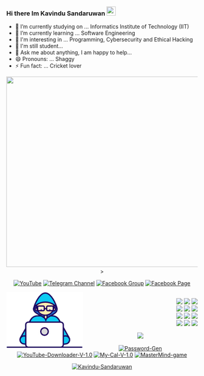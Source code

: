### Hi there Im Kavindu Sandaruwan <img src="https://github.com/TheDudeThatCode/TheDudeThatCode/blob/master/Assets/Hi.gif" height="24px" width="24px">

- 🔭 I’m currently studying on ... Informatics Institute of Technology (IIT) 
- 🌱 I’m currently learning ... Software Engineering
- 👯 I'm interesting in ... Programming, Cybersecurity and Ethical Hacking
- 🤔 I'm still student... 
- 💬 Ask me about anything, I am happy to help...
- 😄 Pronouns: ... Shaggy
- ⚡ Fun fact: ... Cricket lover
<p align="center">
<img src="https://cdn.columbiauniversitybootcamp.com/wp-content/uploads/sites/108/2021/03/CDG_blog_post_image_02-2.jpg" width="1000" height="500">>
<div align="center">
</div>              

<p align="center">
	<a href="https://www.youtube.com/"><img title="YouTube" src="https://img.shields.io/badge/YouTube-CASPER-red?style=for-the-badge&logo=Youtube"></a>
	<a href="https://t.me/joincha2d-lboeaueg"><img title="Telegram Channel" src="https://img.shields.io/badge/Telegram-black?style=for-the-badge&logo=Telegram"></a>
	<a href="https://www.faceboo3081269/?ref=share"><img title="Facebook Group" src="https://img.shields.io/badge/Facebook-blue?style=for-the-badge&logo=Facebook"></a>
	<a href="https://www.facebodroidD/"><img title="Facebook Page" src="https://img.shields.io/badge/Facebook-black?style=for-the-badge&logo=Facebook"></a>
</p>

<p align="left">
<img width="40%" align="left" src="Developer.gif">
</p>

<p align ="right">
  <br />
  <code><img width="10%"  src="https://www.vectorlogo.zone/logos/python/python-ar21.svg"></code>
  <code><img width="10%"  src="https://www.vectorlogo.zone/logos/gnu_bash/gnu_bash-official.svg"></code>
  <code><img width="10%"  src="https://www.vectorlogo.zone/logos/netlifyapp_watercss/netlifyapp_watercss-official.svg"></code>
  <br />  
  <code><img width="10%"  src="https://www.vectorlogo.zone/logos/git-scm/git-scm-ar21.svg"></code>
  <code><img width="10%"  src="https://www.vectorlogo.zone/logos/php/php-vertical.svg"></code>
  <code><img width="10%"  src="https://www.vectorlogo.zone/logos/w3_html5/w3_html5-ar21.svg"></code>
  <br />
  <code><img width="10%"  src="https://www.vectorlogo.zone/logos/mysql/mysql-ar21.svg"></code>
  <code><img width="10%"  src="https://www.vectorlogo.zone/logos/sqlite/sqlite-ar21.svg"></code>
  <code><img width="10%"  src="https://www.vectorlogo.zone/logos/firebase/firebase-ar21.svg"></code>
  <br />
  <code><img width="10%"  src="https://www.vectorlogo.zone/logos/json/json-ar21.svg"></code>
  <code><img width="10%"  src="https://www.vectorlogo.zone/logos/github/github-ar21.svg"></code>
  <code><img width="10%"  src="https://www.vectorlogo.zone/logos/gitlab/gitlab-ar21.svg"></code>
  <br>
</p>

<p align="center"><a href="https://github.com/ImKavinduSandaruwan"><img src="https://github-readme-stats.vercel.app/api?username=ImKavinduSandaruwan&show_icons=true&include_all_commits=true&theme=chartreuse-dark&cache_seconds=3200"></a>
</p>
<p align="center">
<a href="https://github.com/ImKavinduSandaruwan/Password-Gen"><img title="Password-Gen" src="https://github-readme-stats.vercel.app/api/pin/?username=ImKavinduSandaruwan&repo=Password-Gen&theme=radical"></a>
<a href="https://github.com/ImKavinduSandaruwan/YouTube-Downloader-V-1.0"><img title="YouTube-Downloader-V-1.0" src="https://github-readme-stats.vercel.app/api/pin/?username=ImKavinduSandaruwan&repo=YouTube-Downloader-V-1.0&theme=highcontrast"></a>
<a href="https://github.com/ImKavinduSandaruwan/My-Cal-V-1.0"><img title="My-Cal-V-1.0" src="https://github-readme-stats.vercel.app/api/pin/?username=ImKavinduSandaruwan&repo=My-Cal-V-1.0&theme=vision-friendly-dark"></a>
<a href="https://github.com/ImKavinduSandaruwan/MasterMind-game"><img title="MasterMind-game" src="https://github-readme-stats.vercel.app/api/pin/?username=ImKavinduSandaruwan&repo=MasterMind-game&theme=highcontrast"></a>
</p>

<p align="center">
<a href="https://github.com/ImKavinduSandaruwan"><img title="Kavindu-Sandaruwan" src="https://github-readme-stats.vercel.app/api/top-langs/?username=ImKavinduSandaruwan&layout=compact"></a>
</p>
